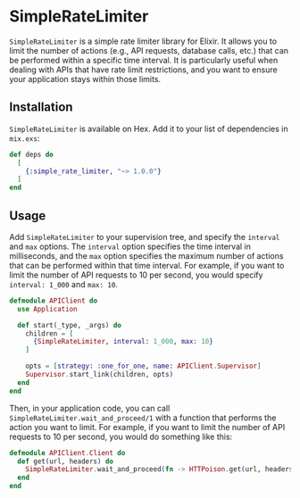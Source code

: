 # SimpleRateLimiter

`SimpleRateLimiter` is a simple rate limiter library for Elixir. It allows you to limit the number of actions (e.g., API requests, database calls, etc.) that can be performed within a specific time interval. It is particularly useful when dealing with APIs that have rate limit restrictions, and you want to ensure your application stays within those limits.

## Installation

`SimpleRateLimiter` is available on Hex. Add it to your list of dependencies in `mix.exs`:

```elixir
def deps do
  [
    {:simple_rate_limiter, "~> 1.0.0"}
  ]
end
```

## Usage

Add `SimpleRateLimiter` to your supervision tree, and specify the `interval` and `max` options. The `interval` option specifies the time interval in milliseconds, and the `max` option specifies the maximum number of actions that can be performed within that time interval. For example, if you want to limit the number of API requests to 10 per second, you would specify `interval: 1_000` and `max: 10`.

```elixir
defmodule APIClient do
  use Application

  def start(_type, _args) do
    children = [
      {SimpleRateLimiter, interval: 1_000, max: 10}
    ]

    opts = [strategy: :one_for_one, name: APIClient.Supervisor]
    Supervisor.start_link(children, opts)
  end
end
```

Then, in your application code, you can call `SimpleRateLimiter.wait_and_proceed/1` with a function that performs the action you want to limit. For example, if you want to limit the number of API requests to 10 per second, you would do something like this:

```elixir
defmodule APIClient.Client do
  def get(url, headers) do
    SimpleRateLimiter.wait_and_proceed(fn -> HTTPoison.get(url, headers) end)
  end
end
```


